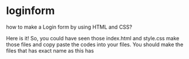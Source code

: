 # loginform
how to make a Login form by using HTML and CSS?


Here is it!
So, you could have seen those index.html and style.css
make those files and copy paste the codes into your files. 
You should make the files that has exact name as this has
